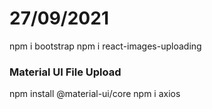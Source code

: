 # 27/09/2021

npm i bootstrap
npm i react-images-uploading
### Material UI File Upload

npm install @material-ui/core
npm i axios

